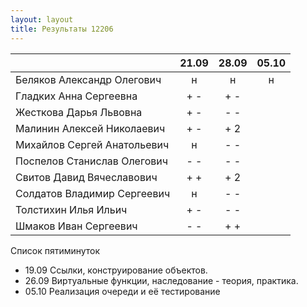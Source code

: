 ```yaml
---
layout: layout
title: Результаты 12206
---
```

|                             |21.09|28.09|05.10|
|-----------------------------|:---:|:---:|:---:|
|Беляков Александр Олегович   |  н  |  н  |  н  | 
|Гладких Анна Сергеевна       | + - | + - |     |  
|Жесткова Дарья Львовна       | + - | - - |     | 
|Малинин Алексей Николаевич   | + - | + 2 |     |   
|Михайлов Сергей Анатольевич  |  н  | - - |     |   
|Поспелов Станислав Олегович  | - - | - - |     | 
|Свитов Давид Вячеславович    | + + | + 2 |     |  
|Солдатов Владимир Сергеевич  |  н  | - - |     |   
|Толстихин Илья Ильич         | + - | - - |     |  
|Шмаков Иван Сергеевич        | - - | + + |     |  

Список пятиминуток

  * 19.09 Ссылки, конструирование объектов.
  * 26.09 Виртуальные функции, наследование - теория, практика.
  * 05.10 Реализация очереди и её тестирование

